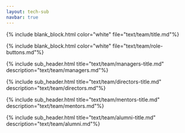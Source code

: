 ```yaml
---
layout: tech-sub
navbar: true
---
```


{% include blank_block.html color="white" file="text/team/title.md"%}

{% include blank_block.html color="white" file="text/team/role-buttons.md"%}

{% include sub_header.html title="text/team/managers-title.md" description="text/team/managers.md"%}

{% include sub_header.html title="text/team/directors-title.md" description="text/team/directors.md"%}

{% include sub_header.html title="text/team/mentors-title.md" description="text/team/mentors.md"%}

{% include sub_header.html title="text/team/alumni-title.md" description="text/team/alumni.md"%}
